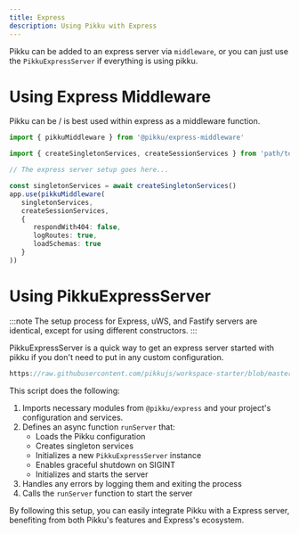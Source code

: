 ```yaml
---
title: Express
description: Using Pikku with Express
---
```


Pikku can be added to an express server via `middleware`, or you can just use the `PikkuExpressServer` if everything is using pikku.

# Using Express Middleware

Pikku can be / is best used within express as a middleware function.

```typescript title="Express middleware"
import { pikkuMiddleware } from '@pikku/express-middleware'

import { createSingletonServices, createSessionServices } from 'path/to/pikku-bootstrap.ts'

// The express server setup goes here...

const singletonServices = await createSingletonServices()
app.use(pikkuMiddleware(
   singletonServices, 
   createSessionServices, 
   {
      respondWith404: false,
      logRoutes: true,
      loadSchemas: true
   }
))
```

# Using PikkuExpressServer 

:::note
The setup process for Express, uWS, and Fastify servers are identical, except for using different constructors.
:::

PikkuExpressServer is a quick way to get an express server started with pikku if you don't need to put in any custom configuration. 

```typescript reference title="Express start"
https://raw.githubusercontent.com/pikkujs/workspace-starter/blob/master/backends/express/bin/start.ts
```

This script does the following:

1. Imports necessary modules from `@pikku/express` and your project's configuration and services.
2. Defines an async function `runServer` that:
   - Loads the Pikku configuration
   - Creates singleton services
   - Initializes a new `PikkuExpressServer` instance
   - Enables graceful shutdown on SIGINT
   - Initializes and starts the server
3. Handles any errors by logging them and exiting the process
4. Calls the `runServer` function to start the server

By following this setup, you can easily integrate Pikku with a Express server, benefiting from both Pikku's features and Express's ecosystem.